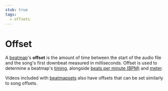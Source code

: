 ```yaml
---
stub: true
tags:
  - offsets
---
```


# Offset

A [beatmap](/wiki/Beatmap)'s **offset** is the amount of time between the start of the audio file and the song's first downbeat measured in milliseconds. Offset is used to determine a beatmap's [timing](/wiki/Beatmap_Editor/Timing), alongside [beats per minute (BPM)](/wiki/Beatmapping/Beats_per_minute) and [meter](https://en.wikipedia.org/wiki/Metre_(music)).

Videos included with [beatmapsets](/wiki/Beatmap/Beatmapsets) also have offsets that can be set similarly to song offsets.
